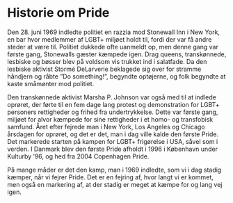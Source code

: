 # Historie om Pride
Den 28. juni 1969 indledte politiet en razzia mod Stonewall Inn i New York, en bar hvor medlemmer af LGBT+ miljøet holdt til, fordi der var få andre steder at være til. Politiet dukkede ofte uanmeldt op, men denne gang var første gang, Stonewalls gæster kæmpede igen. Drag queens, transkønnede, lesbiske og bøsser blev på voldsom vis trukket ind i salatfade. Da den lesbiske aktivist Stormé DeLarverie beklagede sig over for stramme håndjern og råbte ”Do something!”, begyndte optøjerne, og folk begyndte at kaste småmønter mod politiet. 

Den transkønnede aktivist Marsha P. Johnson var også med til at indlede oprøret, der førte til en fem dage lang protest og demonstration for LGBT+ personers rettigheder og frihed fra undertrykkelse. Dette var første gang, miljøet for alvor kæmpede for sine rettigheder i et homo- og transfobisk samfund. Året efter fejrede man i New York, Los Angeles og Chicago årsdagen for oprøret, og det er det, man i dag ville kalde den første Pride. Det markerede starten på kampen for LGBT+ frigørelse i USA, såvel som i verden. I Danmark blev den første Pride afholdt i 1996 i København under Kulturby ’96, og hed fra 2004 Copenhagen Pride. 

På mange måder er det den kamp, man i 1969 indledte, som vi i dag stadig kæmper, når vi fejrer Pride. Det er en fejring af, hvor langt vi er kommet, men også en markering af, at der stadig er meget at kæmpe for og lang vej igen. 
